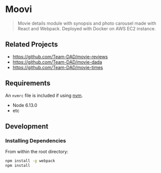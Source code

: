 # Moovi 

> Movie details module with synopsis and photo carousel made with React and Webpack. Deployed with Docker on AWS EC2 instance.

## Related Projects

  - https://github.com/Team-DAD/movie-reviews
  - https://github.com/Team-DAD/movie-dada
  - https://github.com/Team-DAD/movie-times

## Requirements

An `nvmrc` file is included if using [nvm](https://github.com/creationix/nvm).

- Node 6.13.0
- etc

## Development

### Installing Dependencies

From within the root directory:

```sh
npm install -g webpack
npm install
```

